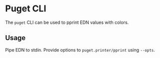 # Puget CLI

The `puget` CLI can be used to pprint EDN values with colors.

## Usage

Pipe EDN to stdin. Provide options to `puget.printer/pprint` using `--opts`.



